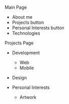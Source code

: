 Main Page
- About me
- Projects button
- Personal Interests button
- Technologies

Projects Page
- Development
    - Web
    - Mobile
- Design

- Personal Interests
    - Artwork